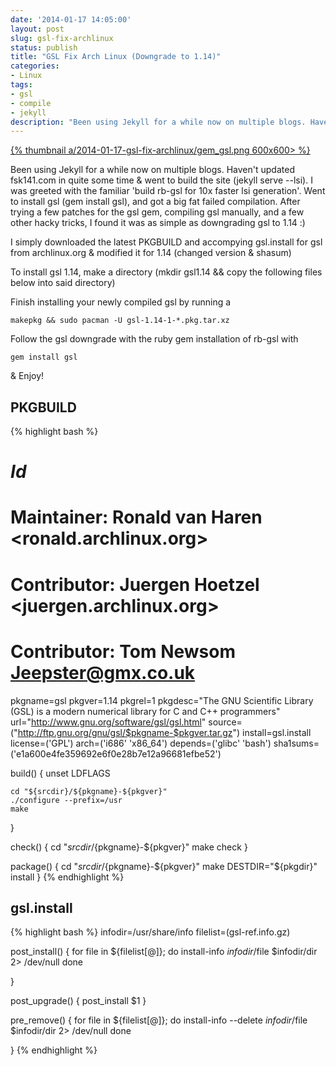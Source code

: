 ```yaml
---
date: '2014-01-17 14:05:00'
layout: post
slug: gsl-fix-archlinux
status: publish
title: "GSL Fix Arch Linux (Downgrade to 1.14)"
categories:
- Linux
tags:
- gsl
- compile
- jekyll
description: "Been using Jekyll for a while now on multiple blogs. Haven't updated fsk141.com in quite some time &amp; went to build the site (jekyll serve --lsi). I was greeted with the familiar 'build rb-gsl for 10x faster lsi generation'. Went to install gsl (gem install gsl), and got a big fat failed compilation. After trying a few patches for the gsl gem, compiling gsl manually, and a few other hacky tricks, I found it was as simple as downgrading gsl to 1.14 :)"
---
```


<a href="/a/2014-01-17-gsl-fix-archlinux/gem_gsl.png">{% thumbnail a/2014-01-17-gsl-fix-archlinux/gem_gsl.png 600x600> %}</a>

Been using Jekyll for a while now on multiple blogs. Haven't updated fsk141.com in quite some time &amp; went to build the site (jekyll serve --lsi). I was greeted with the familiar 'build rb-gsl for 10x faster lsi generation'. Went to install gsl (gem install gsl), and got a big fat failed compilation. After trying a few patches for the gsl gem, compiling gsl manually, and a few other hacky tricks, I found it was as simple as downgrading gsl to 1.14 :)

I simply downloaded the latest PKGBUILD and accompying gsl.install for gsl from archlinux.org &amp; modified it for 1.14 (changed version &amp; shasum)

To install gsl 1.14, make a directory (mkdir gsl1.14 && copy the following files below into said directory)

Finish installing your newly compiled gsl by running a

	makepkg && sudo pacman -U gsl-1.14-1-*.pkg.tar.xz

Follow the gsl downgrade with the ruby gem installation of rb-gsl with

	gem install gsl

&amp; Enjoy!

## PKGBUILD
{% highlight bash %}
# $Id$
# Maintainer: Ronald van Haren <ronald.archlinux.org>
# Contributor: Juergen Hoetzel <juergen.archlinux.org>
# Contributor: Tom Newsom <Jeepster@gmx.co.uk>

pkgname=gsl
pkgver=1.14
pkgrel=1
pkgdesc="The GNU Scientific Library (GSL) is a modern numerical library for C and C++ programmers"
url="http://www.gnu.org/software/gsl/gsl.html"
source=("http://ftp.gnu.org/gnu/gsl/$pkgname-$pkgver.tar.gz")
install=gsl.install
license=('GPL')
arch=('i686' 'x86_64')
depends=('glibc' 'bash')
sha1sums=('e1a600e4fe359692e6f0e28b7e12a96681efbe52')


build() {
    unset LDFLAGS

    cd "${srcdir}/${pkgname}-${pkgver}"
    ./configure --prefix=/usr
    make
}

check() {
    cd "${srcdir}/${pkgname}-${pkgver}"
    make check
}

package() {
    cd "${srcdir}/${pkgname}-${pkgver}"
    make DESTDIR="${pkgdir}" install
}
{% endhighlight %}

## gsl.install
{% highlight bash %}
infodir=/usr/share/info
  filelist=(gsl-ref.info.gz)

  post_install() {
  for file in ${filelist[@]}; do
    install-info $infodir/$file $infodir/dir 2> /dev/null
  done

  }

  post_upgrade() {
    post_install $1
  }

  pre_remove() {
  for file in ${filelist[@]}; do
    install-info --delete $infodir/$file $infodir/dir 2> /dev/null
  done

  }
{% endhighlight %}

